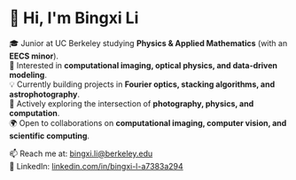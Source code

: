 # 👋 Hi, I'm Bingxi Li

🎓 Junior at UC Berkeley studying **Physics & Applied Mathematics** (with an **EECS minor**).  
🔬 Interested in **computational imaging, optical physics, and data-driven modeling**.  
💡 Currently building projects in **Fourier optics, stacking algorithms, and astrophotography**.  
📸 Actively exploring the intersection of **photography, physics, and computation**.  
🌍 Open to collaborations on **computational imaging, computer vision, and scientific computing**.  

📫 Reach me at: [bingxi.li@berkeley.edu](mailto:bingxi.li@berkeley.edu)  
🔗 LinkedIn: [linkedin.com/in/bingxi-l-a7383a294](https://www.linkedin.com/in/bingxi-l-a7383a294)  
